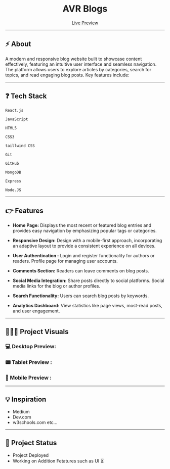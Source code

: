 <div align="center">
<h1>AVR Blogs</h1>
</div>


<div align="center">
  <a href="https://avrblogs.netlify.app/">Live Preview</a>
</div>

<hr>

## ⚡  About
A modern and responsive blog website built to showcase content effectively, featuring an intuitive user interface and seamless navigation. The platform allows users to explore articles by categories, search for topics, and read engaging blog posts. Key features include:

<hr>

## ❓  Tech Stack
`React.js`

`JavaScript`

`HTML5`     

`CSS3`

`taillwind CSS`

`Git`

`GitHub`

`MongoDB`

`Express`

`Node.JS`

<hr>

## 👉 Features

- **Home Page:** Displays the most recent or featured blog entries and provides easy navigation by emphasizing popular tags or categories.

- **Responsive Design:** Design with a mobile-first approach, incorporating an adaptive layout to provide a consistent experience on all devices.

- **User Authentication :** Login and register functionality for authors or readers. Profile page for managing user accounts.

- **Comments Section:** Readers can leave comments on blog posts.

- **Social Media Integration:** Share posts directly to social platforms. Social media links for the blog or author profiles.

- **Search Functionality:** Users can search blog posts by keywords.

- **Analytics Dashboard:** View statistics like page views, most-read posts, and user engagement.

<hr>

## 🧑‍🤝‍🧑 Project Visuals

### 💻 Desktop Preview:
### 📟 Tablet Preview :
### 📱 Mobile Preview :


<hr>

## 💡 Inspiration

- Medium
- Dev.com
- w3schools.com    etc...


<hr>

## 🔧 Project Status
- Project Deployed
- Working on Addition Fetatures such as UI ⏳ 
